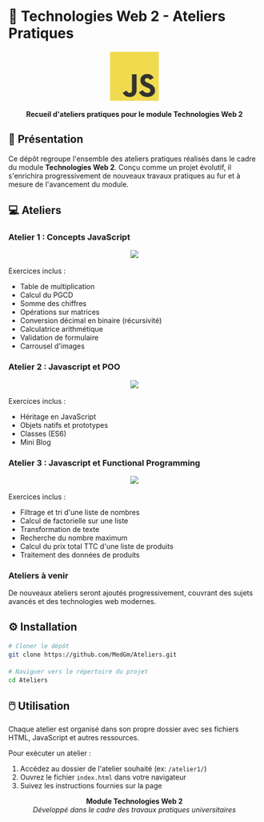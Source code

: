 # 🚀 Technologies Web 2 - Ateliers Pratiques

<div align="center">

<img src="https://raw.githubusercontent.com/devicons/devicon/master/icons/javascript/javascript-original.svg" width="100" height="100">


**Recueil d'ateliers pratiques pour le module Technologies Web 2**

</div>

## 📝 Présentation

Ce dépôt regroupe l'ensemble des ateliers pratiques réalisés dans le cadre du module **Technologies Web 2**. Conçu comme un projet évolutif, il s'enrichira progressivement de nouveaux travaux pratiques au fur et à mesure de l'avancement du module.

## 💻 Ateliers

### Atelier 1 : Concepts JavaScript

<div align="center">
<img src="https://github.com/user-attachments/assets/1bdc8ccd-ebee-4850-92ff-d6a578153377" width="600px">
</div>

Exercices inclus :
- Table de multiplication
- Calcul du PGCD
- Somme des chiffres
- Opérations sur matrices
- Conversion décimal en binaire (récursivité)
- Calculatrice arithmétique
- Validation de formulaire
- Carrousel d'images

### Atelier 2 : Javascript et POO

<div align="center">
<img src="https://github.com/user-attachments/assets/c0bee9a7-6a76-4ec4-9459-3bb855d32135" width="600px">
</div>

Exercices inclus :
- Héritage en JavaScript
- Objets natifs et prototypes
- Classes (ES6)
- Mini Blog

### Atelier 3 : Javascript et Functional Programming

<div align="center">
<img src="https://github.com/user-attachments/assets/c860518b-3606-4e23-8ee7-993aea4d5399" width="600px">
</div>

Exercices inclus :
- Filtrage et tri d'une liste de nombres
- Calcul de factorielle sur une liste
- Transformation de texte
- Recherche du nombre maximum
- Calcul du prix total TTC d'une liste de produits
- Traitement des données de produits

### Ateliers à venir

De nouveaux ateliers seront ajoutés progressivement, couvrant des sujets avancés et des technologies web modernes.

## ⚙️ Installation

```bash
# Cloner le dépôt
git clone https://github.com/MedGm/Ateliers.git

# Naviguer vers le répertoire du projet
cd Ateliers
```

## 🖱️ Utilisation

Chaque atelier est organisé dans son propre dossier avec ses fichiers HTML, JavaScript et autres ressources.

Pour exécuter un atelier :
1. Accédez au dossier de l'atelier souhaité (ex: `/atelier1/`)
2. Ouvrez le fichier `index.html` dans votre navigateur
3. Suivez les instructions fournies sur la page

<div align="center">

**Module Technologies Web 2**  
*Développé dans le cadre des travaux pratiques universitaires*

</div>
